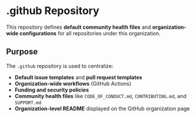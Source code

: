 # .github Repository

This repository defines **default community health files** and **organization-wide configurations** for all repositories under this organization.

## Purpose
The `.github` repository is used to centralize:
- **Default issue templates** and **pull request templates**
- **Organization-wide workflows** (GitHub Actions)
- **Funding and security policies**
- **Community health files** like `CODE_OF_CONDUCT.md`, `CONTRIBUTING.md`, and `SUPPORT.md`
- **Organization-level README** displayed on the GitHub organization page
